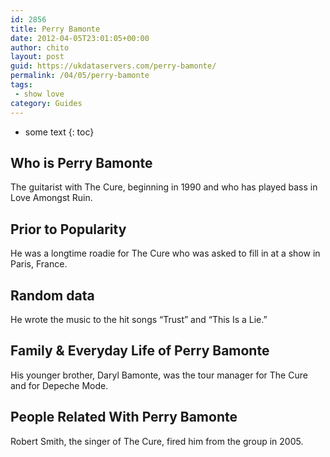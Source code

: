 ```yaml
---
id: 2856
title: Perry Bamonte
date: 2012-04-05T23:01:05+00:00
author: chito
layout: post
guid: https://ukdataservers.com/perry-bamonte/
permalink: /04/05/perry-bamonte
tags:
 - show love
category: Guides
---
```


* some text
{: toc}
          
          
## Who is  Perry Bamonte
                  
                  
                  
The guitarist with The Cure, beginning in 1990 and who has played bass in Love Amongst Ruin.
                  
                
                
                
## Prior to Popularity 
                  
                  
                  
He was a longtime roadie for The Cure who was asked to fill in at a show in Paris, France.
                  
                
                
                
## Random data 
                  
                  
                  
He wrote the music to the hit songs &#8220;Trust&#8221; and &#8220;This Is a Lie.&#8221;
                  
                
                
                
## Family & Everyday Life of Perry Bamonte
                  
                  
                  
His younger brother, Daryl Bamonte, was the tour manager for The Cure and for Depeche Mode.
                  
                
                
                
## People Related With  Perry Bamonte
                  
                  
                  
Robert Smith, the singer of The Cure, fired him from the group in 2005.
                  
                
              
            
          
          
          
    
    
  
